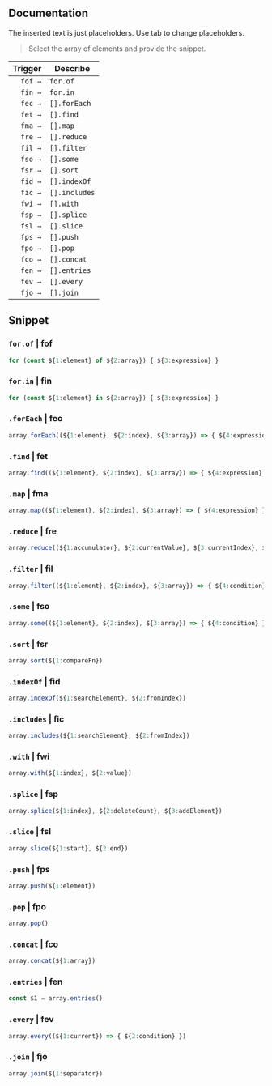 ## Documentation

The inserted text is just placeholders. Use tab to change placeholders.

> Select the array of elements and provide the snippet.

|  Trigger  | Describe                                   |
| --------: | ----------------------------------------   |
| `fof →`   | `for.of`                                   |
| `fin →`   | `for.in`                                   |
| `fec →`   | `[].forEach`                               |
| `fet →`   | `[].find`                                  |
| `fma →`   | `[].map`                                   |
| `fre →`   | `[].reduce`                                |
| `fil →`   | `[].filter`                                |
| `fso →`   | `[].some`                                  |
| `fsr →`   | `[].sort`                                  |
| `fid →`   | `[].indexOf`                               |
| `fic →`   | `[].includes`                              |
| `fwi →`   | `[].with`                                  |
| `fsp →`   | `[].splice`                                |
| `fsl →`   | `[].slice`                                 |
| `fps →`   | `[].push`                                  |
| `fpo →`   | `[].pop`                                   |
| `fco →`   | `[].concat`                                |
| `fen →`   | `[].entries`                               |
| `fev →`   | `[].every`                                 |
| `fjo →`   | `[].join`                                  |

## Snippet

### `for.of` | fof

```js
for (const ${1:element} of ${2:array}) { ${3:expression} }
```

### `for.in` | fin

```js
for (const ${1:element} in ${2:array}) { ${3:expression} }
```

### `.forEach` | fec

```js
array.forEach((${1:element}, ${2:index}, ${3:array}) => { ${4:expression} }, ${5:thisArg})
```

### `.find` | fet

```js
array.find((${1:element}, ${2:index}, ${3:array}) => { ${4:expression} })
```

### `.map` | fma

```js
array.map((${1:element}, ${2:index}, ${3:array}) => { ${4:expression} })
```

### `.reduce` | fre

```js
array.reduce((${1:accumulator}, ${2:currentValue}, ${3:currentIndex}, ${4:array}) => { ${5:expression} }, ${6:initialValue})
```

### `.filter` | fil

```js
array.filter((${1:element}, ${2:index}, ${3:array}) => { ${4:condition} })
```

### `.some` | fso

```js
array.some((${1:element}, ${2:index}, ${3:array}) => { ${4:condition} })
```

### `.sort` | fsr

```js
array.sort(${1:compareFn})
```

### `.indexOf` | fid

```js
array.indexOf(${1:searchElement}, ${2:fromIndex})
```

### `.includes` | fic

```js
array.includes(${1:searchElement}, ${2:fromIndex})
```

### `.with` | fwi

```js
array.with(${1:index}, ${2:value})
```

### `.splice` | fsp

```js
array.splice(${1:index}, ${2:deleteCount}, ${3:addElement})
```

### `.slice` | fsl

```js
array.slice(${1:start}, ${2:end})
```

### `.push` | fps

```js
array.push(${1:element})
```

### `.pop` | fpo

```js
array.pop()
```

### `.concat` | fco

```js
array.concat(${1:array})
```

### `.entries` | fen

```js
const $1 = array.entries()
```

### `.every` | fev

```js
array.every((${1:current}) => { ${2:condition} })
```

### `.join` | fjo

```js
array.join(${1:separator})
```
